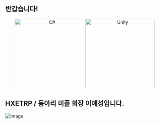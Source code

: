 ## 반갑습니다!

<div align="center">
  <img src="https://upload.wikimedia.org/wikipedia/commons/4/4f/Csharp_Logo.png" alt="C#" width="220"/>
  <img src="https://upload.wikimedia.org/wikipedia/commons/c/c4/Unity_2021.svg" alt="Unity" width="220"/>
</div>

## HXETRP / 동아리 미플 회장 이예성입니다.
![Image](https://github.com/user-attachments/assets/4bae7578-3409-40b0-8978-0bc1a1f9f20e)
